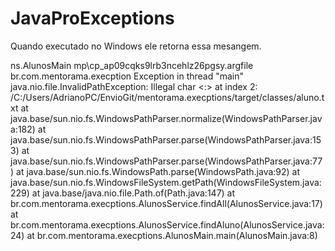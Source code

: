 # JavaProExceptions

Quando executado no Windows ele retorna essa mesangem.

ns.AlunosMain mp\\cp_ap09cqks9lrb3ncehlz26pgsy.argfile br.com.mentorama.execption
Exception in thread "main" java.nio.file.InvalidPathException: Illegal char <:> at index 2: /C:/Users/AdrianoPC/EnvioGit/mentorama.execptions/target/classes/aluno.txt
        at java.base/sun.nio.fs.WindowsPathParser.normalize(WindowsPathParser.java:182)
        at java.base/sun.nio.fs.WindowsPathParser.parse(WindowsPathParser.java:153)
        at java.base/sun.nio.fs.WindowsPathParser.parse(WindowsPathParser.java:77)
        at java.base/sun.nio.fs.WindowsPath.parse(WindowsPath.java:92)
        at java.base/sun.nio.fs.WindowsFileSystem.getPath(WindowsFileSystem.java:229)
        at java.base/java.nio.file.Path.of(Path.java:147)
        at br.com.mentorama.execptions.AlunosService.findAll(AlunosService.java:17)
        at br.com.mentorama.execptions.AlunosService.findAluno(AlunosService.java:24)
        at br.com.mentorama.execptions.AlunosMain.main(AlunosMain.java:8)
